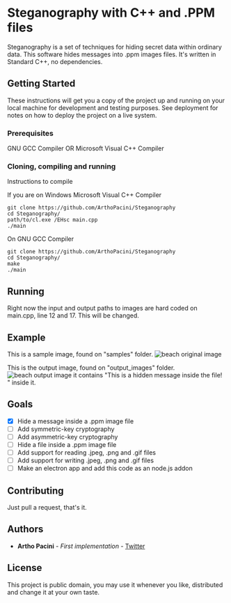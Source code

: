 # Steganography with C++ and .PPM files

Steganography is a set of techniques for hiding secret data within ordinary data. This software hides messages into .ppm images files.
It's written in Standard C++, no dependencies.

## Getting Started

These instructions will get you a copy of the project up and running on your local machine for development and testing purposes. See deployment for notes on how to deploy the project on a live system.

### Prerequisites

GNU GCC Compiler OR Microsoft Visual C++ Compiler

### Cloning, compiling and running

Instructions to compile

If you are on Windows Microsoft Visual C++ Compiler

```
git clone https://github.com/ArthoPacini/Steganography
cd Steganography/
path/to/cl.exe /EHsc main.cpp
./main
```

On GNU GCC Compiler

```
git clone https://github.com/ArthoPacini/Steganography
cd Steganography/
make
./main
```

## Running

Right now the input and output paths to images are hard coded on main.cpp, line 12 and 17. This will be changed.

## Example

This is a sample image, found on "samples" folder.
![beach original image](https://i.imgur.com/hXQY9jp.jpg)

This is the output image, found on "output_images" folder.
![beach output image](https://i.imgur.com/7J2NFiD.jpg)
it contains "This is a hidden message inside the file! " inside it.

## Goals

- [X] Hide a message inside a .ppm image file
- [ ] Add symmetric-key cryptography
- [ ] Add asymmetric-key cryptography
- [ ] Hide a file inside a .ppm image file
- [ ] Add support for reading .jpeg, .png and .gif files
- [ ] Add support for writing .jpeg, .png and .gif files
- [ ] Make an electron app and add this code as an node.js addon

## Contributing

Just pull a request, that's it.

## Authors

* **Artho Pacini** - *First implementation* - [Twitter](https://twitter.com/arthopacini)

## License

This project is public domain, you may use it whenever you like, distributed and change it at your own taste.
